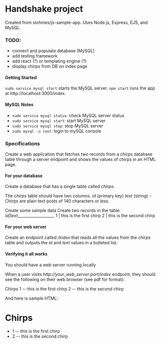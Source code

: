 # Handshake project

Created from slohmes/js-sample-app. Uses Node.js, Express, EJS, and MySQL.

### TODO:

- connect and populate database (MySQL)
- add testing framework
- add react (?) or templating engine (?)
- display chirps from DB on index page

#### Getting Started

`sudo service mysql start` starts the MySQL server.
`npm start` runs the app at http://localhost:3000/index.

#### MySQL Notes

- `sudo service mysql status`: check MySQL server status
- `sudo service mysql start`: start MySQL server
- `sudo service mysql stop`: stop MySQL server
- `sudo mysql -u root`: login to mySQL console


### Specifications

Create a web application that fetches two records from a *chirps* database table through a
server endpoint and shows the values of chirps in an HTML page.


#### For your database

Create a database that has a single table called *chirps*.

The *chirps* table should have two columns.
  *id* (primary key)
  *text* (string) - Chirps are plain text posts of 140 characters or less.

Create some sample data
  Create two records in the table:
  __id_|_text_____________________
    1  | this is the first chirp
    2  | this is the second chirp


#### For your web server

Create an endpoint called */index* that reads all the values from the *chirps* table and
outputs the *id* and *text* values in a bulleted list.


#### Verifying it all works

You should have a web server running locally

When a user visits *http://your_web_server:port/index* endpoint, they should see
the following on their web browser (see pdf for format):

Chirps
  1 -- this is the first chirp
  2 -- this is the second chirp

And here is sample HTML:
<html>
  <body>
    <h1>Chirps</h1>
    <ul>
      <li>1 -- this is the first chirp</li>
      <li>2 -- this is the second chirp</li>
    </ul>
  </body>
</html>
